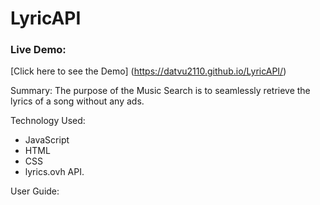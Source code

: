 # LyricAPI

### Live Demo: 
[Click here to see the Demo] (https://datvu2110.github.io/LyricAPI/)

Summary: The purpose of the Music Search is to seamlessly retrieve the lyrics of a song without any ads.

Technology Used: 
* JavaScript
* HTML
* CSS
* lyrics.ovh API.

User Guide: 

